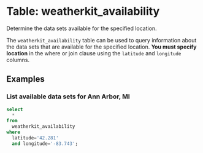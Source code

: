 # Table: weatherkit_availability

Determine the data sets available for the specified location.

The `weatherkit_availability` table can be used to query information about the data sets that are available for the specified location.
**You must specify location** in the where or join clause using the `latitude` and `longitude` columns.

## Examples

### List available data sets for Ann Arbor, MI

```sql
select
  *
from
  weatherkit_availability
where
  latitude='42.281'
  and longitude='-83.743';
```
